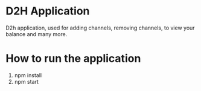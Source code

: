 <h1>D2H Application</h1>

<p>D2h application, used for adding channels, removing channels, to view your balance and many more.</p>

# How to run the application
1. npm install
2. npm start

